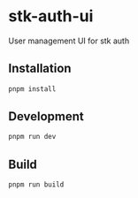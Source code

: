 # stk-auth-ui

User management UI for stk auth

## Installation

```bash
pnpm install
```

## Development

```bash
pnpm run dev
```

## Build

```bash
pnpm run build
```
```